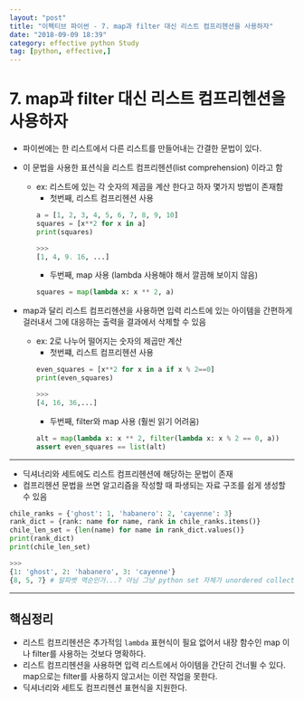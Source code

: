 ```yaml
---
layout: "post"
title: "이펙티브 파이썬 - 7. map과 filter 대신 리스트 컴프리헨션을 사용하자"
date: "2018-09-09 18:39"
category: effective python Study
tag: [python, effective,]
---
```





# 7. map과 filter 대신 리스트 컴프리헨션을 사용하자

- 파이썬에는 한 리스트에서 다른 리스트를 만들어내는 간결한 문법이 있다.
- 이 문법을 사용한 표션식을 리스트 컴프리헨션(list comprehension) 이라고 함
  - ex: 리스트에 있는 각 숫자의 제곱을 계산 한다고 하자 몇가지 방법이 존재함
    - 첫번째, 리스트 컴프리헨션 사용
    ```python
    a = [1, 2, 3, 4, 5, 6, 7, 8, 9, 10]
    squares = [x**2 for x in a]
    print(squares)

    >>>
    [1, 4, 9. 16, ...]
    ```
    - 두번째, map 사용 (lambda 사용해야 해서 깔끔해 보이지 않음)
    ```python
    squares = map(lambda x: x ** 2, a)
    ```

- map과 달리 리스트 컴프리헨션을 사용하면 입력 리스트에 있는 아이템을 간편하게 걸러내서 그에 대응하는 출력을 결과에서 삭제할 수 있음
  - ex: 2로 나누어 떨어지는 숫자의 제곱만 계산
    - 첫번쨰, 리스트 컴프리헨션 사용
    ```python
    even_squares = [x**2 for x in a if x % 2==0]
    print(even_squares)

    >>>
    [4, 16, 36,...]
    ```
    - 두번째, filter와 map 사용 (훨씬 읽기 어려움)
    ```python
    alt = map(lambda x: x ** 2, filter(lambda x: x % 2 == 0, a))
    assert even_squares == list(alt)
    ```

---

- 딕셔너리와 세트에도 리스트 컴프리헨션에 해당하는 문법이 존재
- 컴프리헨션 문법을 쓰면 알고리즘을 작성할 때 파생되는 자료 구조를 쉽게 생성할 수 있음

```python
chile_ranks = {'ghost': 1, 'habanero': 2, 'cayenne': 3}
rank_dict = {rank: name for name, rank in chile_ranks.items()}
chile_len_set = {len(name) for name in rank_dict.values()}
print(rank_dict)
print(chile_len_set)

>>>
{1: 'ghost', 2: 'habanero', 3: 'cayenne'}
{8, 5, 7} # 알파벳 역순인가...? 아님 그냥 python set 자체가 unordered collection 임....
```

---

## 핵심정리

- 리스트 컴프리헨션은 추가적임 `lambda` 표현식이 필요 없어서 내장 함수인 map 이나 filter를 사용하는 것보다 명확하다.
- 리스트 컴프리헨션을 사용하면 입력 리스트에서 아이템을 간단히 건너뛸 수 있다. map으로는 filter를 사용하지 않고서는 이런 작업을 못한다.
- 딕셔너리와 세트도 컴프리헨션 표현식을 지원한다.
